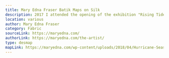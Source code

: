 ```yaml
---
title: Mary Edna Fraser Batik Maps on Silk
description: 2017 I attended the opening of the exhibition "Rising Tides - Batiks on Silk" in Washington DC and was amazed by what can be created with such artistic talent combining geospatial science, cartography and art. Her works were also exhibited on the 28th International Cartographic Conference. 
location: various
author: Mary Edna Fraser
category: Fabric
sourceLink: https://maryedna.com/
authorLink: https://maryedna.com/the-artist/
type: desmap
mapLink: https://maryedna.com/wp-content/uploads/2018/04/Hurricane-Season-5022-x-3622-batik-on-silk-Mary-Edna-Fraser-1998-_22in.jpg
---
```

